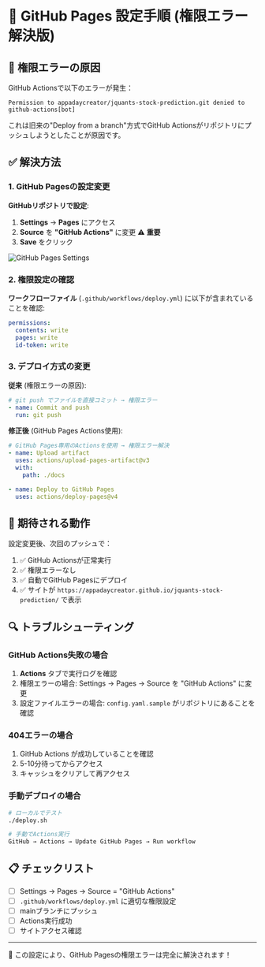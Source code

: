 # 🔧 GitHub Pages 設定手順 (権限エラー解決版)

## 🚨 権限エラーの原因

GitHub Actionsで以下のエラーが発生：
```
Permission to appadaycreator/jquants-stock-prediction.git denied to github-actions[bot]
```

これは旧来の"Deploy from a branch"方式でGitHub Actionsがリポジトリにプッシュしようとしたことが原因です。

## ✅ 解決方法

### 1. GitHub Pagesの設定変更

**GitHubリポジトリで設定**:
1. **Settings** → **Pages** にアクセス
2. **Source** を **"GitHub Actions"** に変更 ⚠️ **重要**
3. **Save** をクリック

![GitHub Pages Settings](https://docs.github.com/assets/cb-20862/images/help/pages/publishing-source-drop-down.png)

### 2. 権限設定の確認

**ワークフローファイル** (`.github/workflows/deploy.yml`) に以下が含まれていることを確認:
```yaml
permissions:
  contents: write
  pages: write
  id-token: write
```

### 3. デプロイ方式の変更

**従来** (権限エラーの原因):
```yaml
# git push でファイルを直接コミット → 権限エラー
- name: Commit and push
  run: git push
```

**修正後** (GitHub Pages Actions使用):
```yaml
# GitHub Pages専用のActionsを使用 → 権限エラー解決
- name: Upload artifact
  uses: actions/upload-pages-artifact@v3
  with:
    path: ./docs

- name: Deploy to GitHub Pages
  uses: actions/deploy-pages@v4
```

## 🚀 期待される動作

設定変更後、次回のプッシュで：

1. ✅ GitHub Actionsが正常実行
2. ✅ 権限エラーなし
3. ✅ 自動でGitHub Pagesにデプロイ
4. ✅ サイトが `https://appadaycreator.github.io/jquants-stock-prediction/` で表示

## 🔍 トラブルシューティング

### GitHub Actions失敗の場合
1. **Actions** タブで実行ログを確認
2. 権限エラーの場合: Settings → Pages → Source を "GitHub Actions" に変更
3. 設定ファイルエラーの場合: `config.yaml.sample` がリポジトリにあることを確認

### 404エラーの場合  
1. GitHub Actions が成功していることを確認
2. 5-10分待ってからアクセス
3. キャッシュをクリアして再アクセス

### 手動デプロイの場合
```bash
# ローカルでテスト
./deploy.sh

# 手動でActions実行
GitHub → Actions → Update GitHub Pages → Run workflow
```

## 📋 チェックリスト

- [ ] Settings → Pages → Source = "GitHub Actions"
- [ ] `.github/workflows/deploy.yml` に適切な権限設定
- [ ] mainブランチにプッシュ
- [ ] Actions実行成功
- [ ] サイトアクセス確認

---

🎯 この設定により、GitHub Pagesの権限エラーは完全に解決されます！
